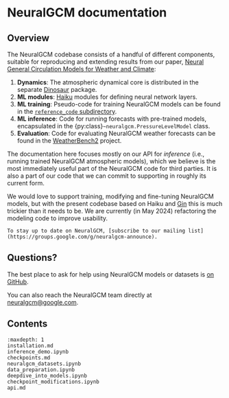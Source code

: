 # NeuralGCM documentation

## Overview

The NeuralGCM codebase consists of a handful of different components, suitable
for reproducing and extending results from our paper,
[Neural General Circulation Models for Weather and Climate](https://arxiv.org/abs/2311.07222):

1. **Dynamics**: The atmospheric dynamical core is distributed in the separate
   [Dinosaur](https://github.com/neuralgcm/dinosaur) package.
2. **ML modules**: [Haiku](https://github.com/google-deepmind/dm-haiku) modules
   for defining neural network layers.
3. **ML training**: Pseudo-code for training NeuralGCM models can be found in
   the [`reference_code` subdirectory](https://github.com/neuralgcm/neuralgcm/tree/main/neuralgcm/reference_code).
4. **ML inference**: Code for running forecasts with pre-trained models,
   encapsulated in the {py:class}`~neuralgcm.PressureLevelModel` class.
5. **Evaluation**: Code for evaluating NeuralGCM weather forecasts can be found in the
   [WeatherBench2](https://github.com/google-research/weatherbench2) project.

The documentation here focuses mostly on our API for *inference* (i.e., running
trained NeuralGCM atmospheric models), which we believe is the most immediately
useful part of the NeuralGCM code for third parties. It is also a part of our
code that we can commit to supporting in roughly its current form.

We would love to support training, modifying and fine-tuning NeuralGCM models,
but with the present codebase based on Haiku and
[Gin](https://github.com/google/gin-config) this is much trickier than it needs
to be. We are currently (in May 2024) refactoring the modeling code to improve
usability.

```{tip}
To stay up to date on NeuralGCM, [subscribe to our mailing list](https://groups.google.com/g/neuralgcm-announce).
```

## Questions?

The best place to ask for help using NeuralGCM models or datasets is
[on GitHub](https://github.com/neuralgcm/neuralgcm/issues).

You can also reach the NeuralGCM team directly at
[neuralgcm@google.com](mailto:neuralgcm@google.com).

## Contents

```{toctree}
:maxdepth: 1
installation.md
inference_demo.ipynb
checkpoints.md
neuralgcm_datasets.ipynb
data_preparation.ipynb
deepdive_into_models.ipynb
checkpoint_modifications.ipynb
api.md
```